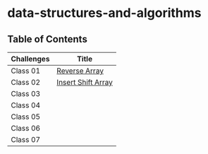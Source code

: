 # data-structures-and-algorithms

## Table of Contents

|  Challenges                               | Title                                                 |
|-------------------------------------------|-------------------------------------------------------|
| Class 01                                  | [Reverse Array](./java-challenges-cc1/README.md)      |
| Class 02                                  | [Insert Shift Array](./java-challenges-cc2/README.md) |
| Class 03                                  |                                                       |
| Class 04                                  |                                                       |
| Class 05                                  |                                                       |
| Class 06                                  |                                                       |
| Class 07                                  |                                                       |
